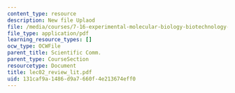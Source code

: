 ```yaml
---
content_type: resource
description: New file Uplaod
file: /media/courses/7-16-experimental-molecular-biology-biotechnology-ii-spring-2005/131caf9a1486d9a7660f4e213674eff0_lec02_review_lit.pdf
file_type: application/pdf
learning_resource_types: []
ocw_type: OCWFile
parent_title: Scientific Comm.
parent_type: CourseSection
resourcetype: Document
title: lec02_review_lit.pdf
uid: 131caf9a-1486-d9a7-660f-4e213674eff0
---
```

